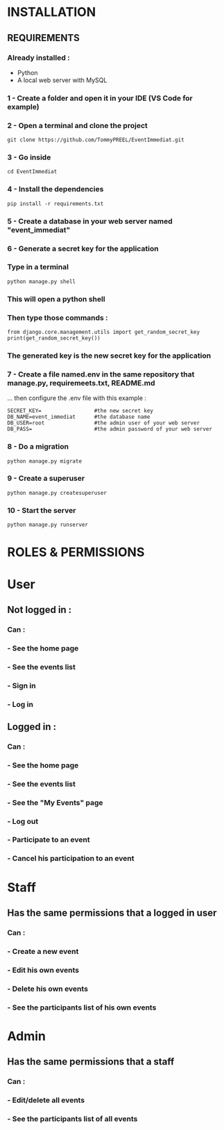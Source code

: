 # INSTALLATION
## REQUIREMENTS
### Already installed :
- Python
- A local web server with MySQL
### 1 - Create a folder and open it in your IDE (VS Code for example)
### 2 - Open a terminal and clone the project
```
git clone https://github.com/TommyPREEL/EventImmediat.git
```
### 3 - Go inside
```
cd EventImmediat
```
### 4 - Install the dependencies
```
pip install -r requirements.txt
```
### 5 - Create a database in your web server named "event_immediat"

### 6 - Generate a secret key for the application
### Type in a terminal 
```
python manage.py shell
```
### This will open a python shell
### Then type those commands :
```
from django.core.management.utils import get_random_secret_key
print(get_random_secret_key())
```
### The generated key is the new secret key for the application

### 7 - Create a file named.env in the same repository that manage.py, requiremeets.txt, README.md
... then configure the .env file with this example : 
```
SECRET_KEY=                 #the new secret key
DB_NAME=event_immediat      #the database name
DB_USER=root                #the admin user of your web server
DB_PASS=                    #the admin password of your web server
```
### 8 - Do a migration
```
python manage.py migrate
```
### 9 - Create a superuser
```
python manage.py createsuperuser
```
### 10 - Start the server 
```
python manage.py runserver
```
# ROLES & PERMISSIONS

# User 
## Not logged in :
### Can : 
### - See the home page
### - See the events list
### - Sign in
### - Log in

## Logged in :
### Can : 
### - See the home page
### - See the events list
### - See the "My Events" page
### - Log out
### - Participate to an event
### - Cancel his participation to an event

# Staff
## Has the same permissions that a logged in user 
### Can : 
### - Create a new event
### - Edit his own events
### - Delete his own events
### - See the participants list of his own events

# Admin
## Has the same permissions that a staff
### Can :
### - Edit/delete all events
### - See the participants list of all events